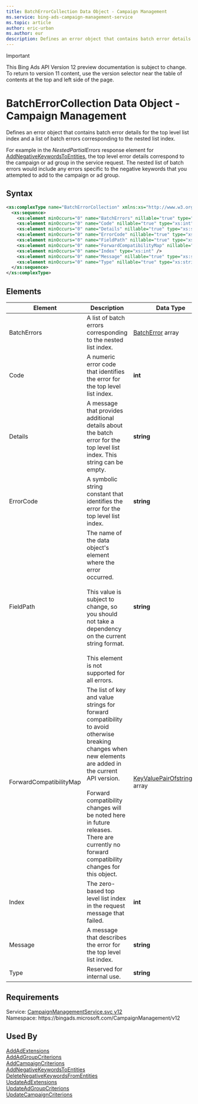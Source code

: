 ```yaml
---
title: BatchErrorCollection Data Object - Campaign Management
ms.service: bing-ads-campaign-management-service
ms.topic: article
author: eric-urban
ms.author: eur
description: Defines an error object that contains batch error details for the top level list index and a list of batch errors corresponding to the  nested list index.
---
```

> [!IMPORTANT]
> This Bing Ads API Version 12 preview documentation is subject to change. To return to version 11 content, use the version selector near the table of contents at the top and left side of the page.

# BatchErrorCollection Data Object - Campaign Management
Defines an error object that contains batch error details for the top level list index and a list of batch errors corresponding to the  nested list index.

For example in the *NestedPartialErrors* response element for [AddNegativeKeywordsToEntities](addnegativekeywordstoentities.md), the top level error details correspond to the campaign or ad group in the service request. The nested list of batch errors would include any errors specific to the negative keywords that you attempted to add to the campaign or ad group.

## Syntax
```xml
<xs:complexType name="BatchErrorCollection" xmlns:xs="http://www.w3.org/2001/XMLSchema">
  <xs:sequence>
    <xs:element minOccurs="0" name="BatchErrors" nillable="true" type="tns:ArrayOfBatchError" />
    <xs:element minOccurs="0" name="Code" nillable="true" type="xs:int" />
    <xs:element minOccurs="0" name="Details" nillable="true" type="xs:string" />
    <xs:element minOccurs="0" name="ErrorCode" nillable="true" type="xs:string" />
    <xs:element minOccurs="0" name="FieldPath" nillable="true" type="xs:string" />
    <xs:element minOccurs="0" name="ForwardCompatibilityMap" nillable="true" type="q62:ArrayOfKeyValuePairOfstringstring" xmlns:q62="http://schemas.datacontract.org/2004/07/System.Collections.Generic" />
    <xs:element minOccurs="0" name="Index" type="xs:int" />
    <xs:element minOccurs="0" name="Message" nillable="true" type="xs:string" />
    <xs:element minOccurs="0" name="Type" nillable="true" type="xs:string" />
  </xs:sequence>
</xs:complexType>
```

## <a name="elements"></a>Elements

|Element|Description|Data Type|
|-----------|---------------|-------------|
|<a name="batcherrors"></a>BatchErrors|A list of batch errors corresponding to the nested list index.|[BatchError](batcherror.md) array|
|<a name="code"></a>Code|A numeric error code that identifies the error for the top level list index.|**int**|
|<a name="details"></a>Details|A message that provides additional details about the batch error for the top level list index. This string can be empty.|**string**|
|<a name="errorcode"></a>ErrorCode|A symbolic string constant that identifies the error for the top level list index.|**string**|
|<a name="fieldpath"></a>FieldPath|The name of the data object's element where the error occurred.<br /><br />This value is subject to change, so you should not take a dependency on the current string format.<br /><br />This element is not supported for all errors.|**string**|
|<a name="forwardcompatibilitymap"></a>ForwardCompatibilityMap|The list of key and value strings for forward compatibility to avoid otherwise breaking changes when new elements are added in the current API version.<br /><br />Forward compatibility changes will be noted here in future releases. There are currently no forward compatibility changes for this object.|[KeyValuePairOfstringstring](keyvaluepairofstringstring.md) array|
|<a name="index"></a>Index|The zero-based top level list index in the request message that failed.|**int**|
|<a name="message"></a>Message|A message that describes the error for the top level list index.|**string**|
|<a name="type"></a>Type|Reserved for internal use.|**string**|

## Requirements
Service: [CampaignManagementService.svc v12](https://campaign.api.bingads.microsoft.com/Api/Advertiser/CampaignManagement/v12/CampaignManagementService.svc)  
Namespace: https\://bingads.microsoft.com/CampaignManagement/v12  

## Used By
[AddAdExtensions](addadextensions.md)  
[AddAdGroupCriterions](addadgroupcriterions.md)  
[AddCampaignCriterions](addcampaigncriterions.md)  
[AddNegativeKeywordsToEntities](addnegativekeywordstoentities.md)  
[DeleteNegativeKeywordsFromEntities](deletenegativekeywordsfromentities.md)  
[UpdateAdExtensions](updateadextensions.md)  
[UpdateAdGroupCriterions](updateadgroupcriterions.md)  
[UpdateCampaignCriterions](updatecampaigncriterions.md)  
